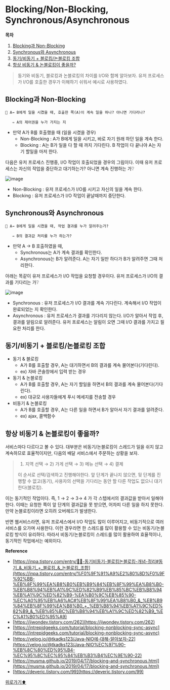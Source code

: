 # Blocking/Non-Blocking, Synchronous/Asynchronous


**목차**
1. [Blocking과 Non-Blocking](#blocking과-non-blocking)
2. [Synchronous와 Asynchronous](#synchronous와-asynchronous)
3. [동기/비동기 + 블로킹/논블로킹 조합](#동기비동기--블로킹논블로킹-조합)
4. [항상 비동기 & 논블로킹이 좋을까?](#항상-비동기--논블로킹이-좋을까)




> 동기와 비동기, 블로킹과 논블로킹의 차이를 I/O와 함께 알아보자. 유저 프로세스가 I/O를 호출한 경우가 이해하기 쉬워서 예시로 사용하였다.
> 

## Blocking과 Non-Blocking

<aside>
  
    🌟 A→ B에게 일을 시켰을 때, 호출한 쪽(A)이 계속 일을 하나? 아니면 기다리나? 

       ⇒ A의 제어권을 누가 가지는 지

</aside>

- 만약 A가 B를 호출했을 때 (일을 시켰을 경우)
    - Non-Blocking : A가 B에게 일을 시키고, 바로 자기 원래 하던 일을 계속 한다.
    - Blocking : A는 B가 일을 다 할 때 까지 기다린다. B 작업이 다 끝나야 A는 자기 할일을 마저 한다.

다음은 유저 프로세스 진행중, I/O 작업이 호출되었을 경우의 그림이다. 이때 유저 프로세스는 자신의 작업을 중단하고 대기하는가? 아니면  계속 진행하는 가❔

![image](https://user-images.githubusercontent.com/77563814/186850280-98793c45-882d-4ff4-89a6-194dc198b568.png)



- Non-Blocking : 유저 프로세스가 I/O를 시키고 자신의 일을 계속 한다.
- Blocking : 유저 프로세스가 I/O 작업이 끝날때까지 중단한다.

## Synchronous와 Asynchronous

<aside>
  
    🌟 A→ B에게 일을 시켰을 때, 작업 결과를 누가 알려주는가? 

       ⇒ B의 결과값 처리를 누가 하는가?

</aside>

- 만약 A → B 호출하였을 때,
    - Synchronous는 A가 계속 결과를 확인한다.
    - Asynchronous는 B가 알려준다. A는 자기 일만 하다가 B가 알려주면 그때 처리한다.

아래는 똑같이 유저 프로세스가 I/O 작업을 요청할 경우이다. 유저 프로세스가 I/O의 결과를 기다리는 가❔

![image](https://user-images.githubusercontent.com/77563814/186850352-c3438f9e-2199-453c-b99f-9432ae30e40d.png)


- Synchronous : 유저 프로세스가 I/O 결과를 계속 기다린다. 계속해서 I/O 작업이 완료되었는 지 확인한다.
- Asynchronous : 유저 프로세스가 결과를 기다리지 않는다. I/O가 알아서 작업 후, 결과를 알림으로 알려준다. 유저 프로세스는 알림이 오면 그때 I/O 결과를 가지고 필요한 처리를 한다.

## 동기/비동기 + 블로킹/논블로킹 조합

- 동기 & 블로킹
    - A가 B를 호출할 경우, A는 대기하면서 B의 결과를 계속 물어본다(기다린다).
    - ex) 자바 콘솔창에서 입력 받는 경우
- 동기 & 논블로킹
    - A가 B를 호출할 경우, A는 자기 할일을 하면서 B의 결과를 계속 물어본다(기다린다).
    - ex) 대규모 사용자들에게 푸시 메세지를 전송할 경우
- 비동기 & 논블로킹
    - A가 B를 호출할 경우, A는 다른 일을 하면서 B가 알아서 자기 결과를 알려준다.
    - ex) ajax, 콜백함수

## 항상 비동기 & 논블로킹이 좋을까?

서비스마다 다르다고 볼 수 있다. 대부분은 비동기/논블로킹이 스레드가 일을 쉬지 않고 계속하므로 효율적이지만, 다음의 배달 서비스에서 주문하는 상황을 보자.

> 1) 지역 선택 → 2) 가게 선택 → 3) 메뉴 선택 → 4) 결제
> 
> 이 순서로 선택/검색하고 진행해야한다. 앞 단계가 끝나지 않으면, 뒷 단계를 진행할 수 없고(동기), 사용자의 선택을 기다리는 동안 할 다른 작업도 없으니 대기한다(블로킹).
> 

이는 동기적인 작업이다. 즉, 1 → 2 → 3→ 4 가 각 스텝에서의 결과값을 받아서 일해야 한다. 이때는 요청한 쪽이 앞 단계의 결과값을 못 받으면, 어차피 다른 일을 하지 못한다. 만약 논블로킹이라면 오히려 오버헤드가 발생한다.

반면 웹서비스라면, 유저 프로세스에서 I/O 작업도 많이 이루어지고, 비동기적으로 여러 서비스를 오가며 사용한다. 이런 경우라면 한 스레드를 많이 활용할 수 있는 비동기/논블로킹 방식이 유리하다. 따라서 비동기/논블로킹이 스레드를 많이 활용하여 효율적이나, 동기적인 작업에서는 예외이다.

**Reference**

- [https://inpa.tistory.com/entry/👩‍💻-동기비동기-블로킹논블로킹-개념-정리#동기_&_비동기_+_블로킹_&_논블로킹_조합](https://inpa.tistory.com/entry/%F0%9F%91%A9%E2%80%8D%F0%9F%92%BB-%EB%8F%99%EA%B8%B0%EB%B9%84%EB%8F%99%EA%B8%B0-%EB%B8%94%EB%A1%9C%ED%82%B9%EB%85%BC%EB%B8%94%EB%A1%9C%ED%82%B9-%EA%B0%9C%EB%85%90-%EC%A0%95%EB%A6%AC#%EB%8F%99%EA%B8%B0_&_%EB%B9%84%EB%8F%99%EA%B8%B0_+_%EB%B8%94%EB%A1%9C%ED%82%B9_&_%EB%85%BC%EB%B8%94%EB%A1%9C%ED%82%B9_%EC%A1%B0%ED%95%A9)
- [https://jiwondev.tistory.com/262](https://jiwondev.tistory.com/262)
- [https://intrepidgeeks.com/tutorial/blocking-nonblocking-sync-async](https://intrepidgeeks.com/tutorial/blocking-nonblocking-sync-async)
- [https://velog.io/@tkadks123/Java-NIO에-대해-알아보자-22](https://velog.io/@tkadks123/Java-NIO%EC%97%90-%EB%8C%80%ED%95%B4-%EC%95%8C%EC%95%84%EB%B3%B4%EC%9E%90-22)
- [https://musma.github.io/2019/04/17/blocking-and-synchronous.html](https://musma.github.io/2019/04/17/blocking-and-synchronous.html)
- [https://deveric.tistory.com/99](https://deveric.tistory.com/99)



[위로가기⬆](#blockingnon-blocking-synchronousasynchronous)


